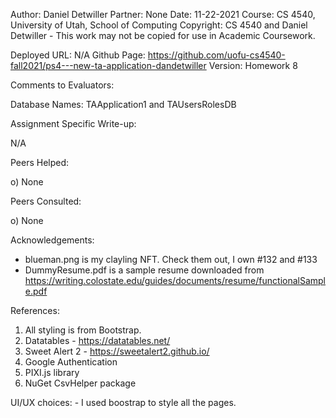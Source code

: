 ﻿Author:    Daniel Detwiller
Partner:   None
Date:      11-22-2021
Course:    CS 4540, University of Utah, School of Computing
Copyright: CS 4540 and Daniel Detwiller - This work may not be copied for use in Academic Coursework.

Deployed URL:  N/A
Github Page:   https://github.com/uofu-cs4540-fall2021/ps4---new-ta-application-dandetwiller
Version: Homework 8

Comments to Evaluators:

  Database Names: TAApplication1 and TAUsersRolesDB

Assignment Specific Write-up:

  N/A

Peers Helped:

  o) None

Peers Consulted:

   o) None

Acknowledgements:
   - blueman.png is my clayling NFT. Check them out, I own #132 and #133
   - DummyResume.pdf is a sample resume downloaded from https://writing.colostate.edu/guides/documents/resume/functionalSample.pdf

References:

   1. All styling is from Bootstrap.
   2. Datatables - https://datatables.net/
   3. Sweet Alert 2 - https://sweetalert2.github.io/
   4. Google Authentication
   5. PIXI.js library
   6. NuGet CsvHelper package

UI/UX choices:
	- I used boostrap to style all the pages.